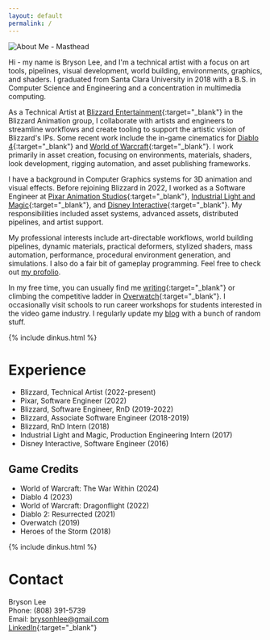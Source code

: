 ```yaml
---
layout: default
permalink: /
---
```


<!-- ![About Me - Masthead](/assets/img/about.png) -->

<img id="profile-pic" src="/assets/img/about_2.png" alt="About Me - Masthead" />

Hi - my name is Bryson Lee, and I'm a technical artist with a focus on art tools, pipelines, visual development, world building, environments, graphics, and shaders. I graduated from Santa Clara University in 2018 with a B.S. in Computer Science and Engineering and a concentration in multimedia computing.

As a Technical Artist at [Blizzard Entertainment](https://www.blizzard.com){:target="_blank"} in the Blizzard Animation group, I collaborate with artists and engineers to streamline workflows and create tooling to support the artistic vision of Blizzard's IPs. Some recent work include the in-game cinematics for [Diablo 4](https://www.youtube.com/watch?v=HukrLKMCz1I&ab_channel=Diablo){:target="_blank"} and [World of Warcraft](https://www.youtube.com/watch?v=YwEE85vd42c&ab_channel=WorldofWarcraft){:target="_blank"}. I work primarily in asset creation, focusing on environments, materials, shaders, look development, rigging automation, and asset publishing frameworks.

I have a background in Computer Graphics systems for 3D animation and visual effects. Before rejoining Blizzard in 2022, I  worked as a Software Engineer at [Pixar Animation Studios](https://www.pixar.com/){:target="_blank"}, [Industrial Light and Magic](https://www.ilm.com/){:target="_blank"}, and [Disney Interactive](https://dcpi.disney.com/){:target="_blank"}. My responsibilities included asset systems, advanced assets, distributed pipelines, and artist support.

My professional interests include art-directable workflows, world building pipelines, dynamic materials, practical deformers, stylized shaders, mass automation, performance, procedural environment generation, and simulations. I also do a fair bit of gameplay programming. Feel free to check out [my profolio](https://www.brysonlee.com/projects).

In my free time, you can usually find me [writing](https://en.wikipedia.org/wiki/Urban_fantasy){:target="_blank"} or climbing the competitive ladder in [Overwatch](https://en.wikipedia.org/wiki/D.Va){:target="_blank"}. I occasionally visit schools to run career workshops for students interested in the video game industry. I regularly update my [blog](https://www.brysonlee.com/blog) with a bunch of random stuff.

{% include dinkus.html %}

# Experience

- Blizzard, Technical Artist (2022-present)
- Pixar, Software Engineer (2022)
- Blizzard, Software Engineer, RnD (2019-2022)
- Blizzard, Associate Software Engineer (2018-2019)
- Blizzard, RnD Intern (2018)
- Industrial Light and Magic, Production Engineering Intern (2017)
- Disney Interactive, Software Engineer (2016)

## Game Credits

- World of Warcraft: The War Within (2024)
- Diablo 4 (2023)
- World of Warcraft: Dragonflight (2022)
- Diablo 2: Resurrected (2021)
- Overwatch (2019)
- Heroes of the Storm (2018)

{% include dinkus.html %}


# Contact
Bryson Lee  
Phone: (808) 391-5739   
Email: [brysonhlee@gmail.com](emailto:brysonhlee@gmail.com)   
[LinkedIn](https://www.linkedin.com/in/bryhlee/){:target="_blank"}

